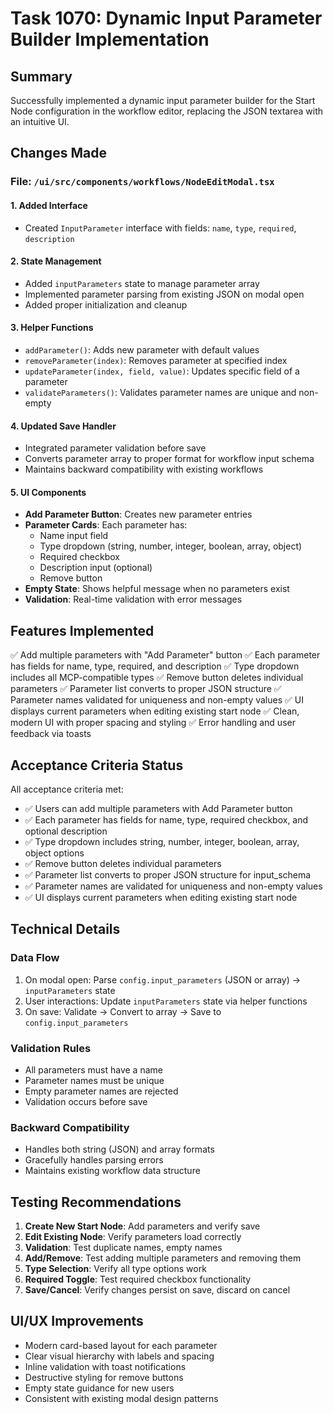 # Task 1070: Dynamic Input Parameter Builder Implementation

## Summary
Successfully implemented a dynamic input parameter builder for the Start Node configuration in the workflow editor, replacing the JSON textarea with an intuitive UI.

## Changes Made

### File: `/ui/src/components/workflows/NodeEditModal.tsx`

#### 1. Added Interface
- Created `InputParameter` interface with fields: `name`, `type`, `required`, `description`

#### 2. State Management
- Added `inputParameters` state to manage parameter array
- Implemented parameter parsing from existing JSON on modal open
- Added proper initialization and cleanup

#### 3. Helper Functions
- `addParameter()`: Adds new parameter with default values
- `removeParameter(index)`: Removes parameter at specified index
- `updateParameter(index, field, value)`: Updates specific field of a parameter
- `validateParameters()`: Validates parameter names are unique and non-empty

#### 4. Updated Save Handler
- Integrated parameter validation before save
- Converts parameter array to proper format for workflow input schema
- Maintains backward compatibility with existing workflows

#### 5. UI Components
- **Add Parameter Button**: Creates new parameter entries
- **Parameter Cards**: Each parameter has:
  - Name input field
  - Type dropdown (string, number, integer, boolean, array, object)
  - Required checkbox
  - Description input (optional)
  - Remove button
- **Empty State**: Shows helpful message when no parameters exist
- **Validation**: Real-time validation with error messages

## Features Implemented

✅ Add multiple parameters with "Add Parameter" button
✅ Each parameter has fields for name, type, required, and description
✅ Type dropdown includes all MCP-compatible types
✅ Remove button deletes individual parameters
✅ Parameter list converts to proper JSON structure
✅ Parameter names validated for uniqueness and non-empty values
✅ UI displays current parameters when editing existing start node
✅ Clean, modern UI with proper spacing and styling
✅ Error handling and user feedback via toasts

## Acceptance Criteria Status

All acceptance criteria met:
- ✅ Users can add multiple parameters with Add Parameter button
- ✅ Each parameter has fields for name, type, required checkbox, and optional description
- ✅ Type dropdown includes string, number, integer, boolean, array, object options
- ✅ Remove button deletes individual parameters
- ✅ Parameter list converts to proper JSON structure for input_schema
- ✅ Parameter names are validated for uniqueness and non-empty values
- ✅ UI displays current parameters when editing existing start node

## Technical Details

### Data Flow
1. On modal open: Parse `config.input_parameters` (JSON or array) → `inputParameters` state
2. User interactions: Update `inputParameters` state via helper functions
3. On save: Validate → Convert to array → Save to `config.input_parameters`

### Validation Rules
- All parameters must have a name
- Parameter names must be unique
- Empty parameter names are rejected
- Validation occurs before save

### Backward Compatibility
- Handles both string (JSON) and array formats
- Gracefully handles parsing errors
- Maintains existing workflow data structure

## Testing Recommendations

1. **Create New Start Node**: Add parameters and verify save
2. **Edit Existing Node**: Verify parameters load correctly
3. **Validation**: Test duplicate names, empty names
4. **Add/Remove**: Test adding multiple parameters and removing them
5. **Type Selection**: Verify all type options work
6. **Required Toggle**: Test required checkbox functionality
7. **Save/Cancel**: Verify changes persist on save, discard on cancel

## UI/UX Improvements

- Modern card-based layout for each parameter
- Clear visual hierarchy with labels and spacing
- Inline validation with toast notifications
- Destructive styling for remove buttons
- Empty state guidance for new users
- Consistent with existing modal design patterns
